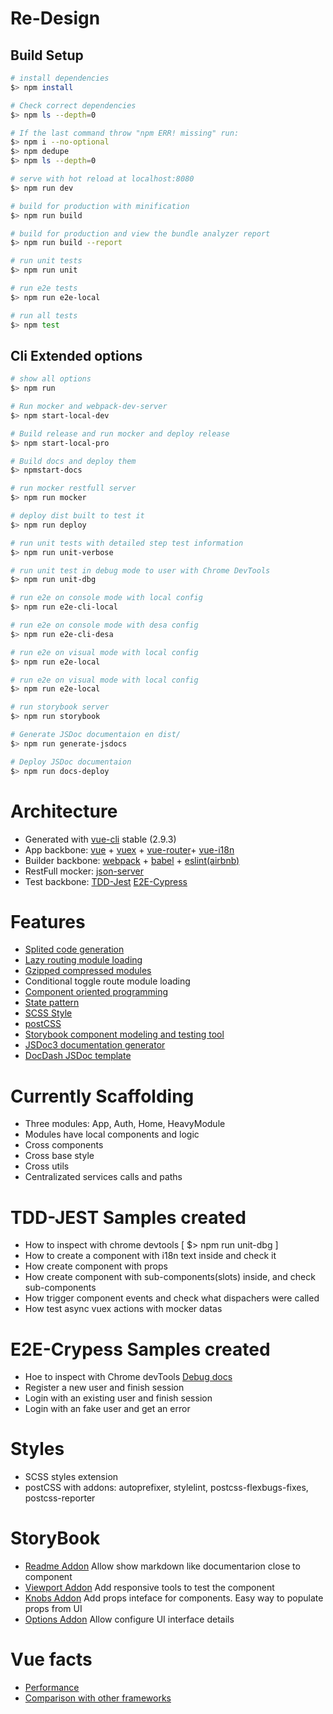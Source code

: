 # Re-Design

## Build Setup

``` bash
# install dependencies
$> npm install

# Check correct dependencies
$> npm ls --depth=0

# If the last command throw "npm ERR! missing" run:
$> npm i --no-optional
$> npm dedupe
$> npm ls --depth=0

# serve with hot reload at localhost:8080
$> npm run dev

# build for production with minification
$> npm run build

# build for production and view the bundle analyzer report
$> npm run build --report

# run unit tests
$> npm run unit

# run e2e tests
$> npm run e2e-local

# run all tests
$> npm test
```

## Cli Extended options

``` bash
# show all options
$> npm run

# Run mocker and webpack-dev-server
$> npm start-local-dev

# Build release and run mocker and deploy release
$> npm start-local-pro

# Build docs and deploy them
$> npmstart-docs

# run mocker restfull server
$> npm run mocker

# deploy dist built to test it
$> npm run deploy

# run unit tests with detailed step test information
$> npm run unit-verbose

# run unit test in debug mode to user with Chrome DevTools
$> npm run unit-dbg

# run e2e on console mode with local config
$> npm run e2e-cli-local

# run e2e on console mode with desa config
$> npm run e2e-cli-desa

# run e2e on visual mode with local config
$> npm run e2e-local

# run e2e on visual mode with local config
$> npm run e2e-local

# run storybook server
$> npm run storybook

# Generate JSDoc documentaion en dist/
$> npm run generate-jsdocs

# Deploy JSDoc documentaion
$> npm run docs-deploy
```

# Architecture
- Generated with [vue-cli](https://github.com/vuejs/vue-cli) stable (2.9.3)
- App backbone: [vue](https://vuejs.org/) + [vuex](https://github.com/vuejs/vuex) + [vue-router](https://router.vuejs.org/en/)+ [vue-i18n](https://github.com/kazupon/vue-i18n)
- Builder backbone: [webpack](https://webpack.js.org/) + [babel](https://babeljs.io/) + [eslint(airbnb)](https://github.com/airbnb/javascript)
- RestFull mocker: [json-server](https://github.com/typicode/json-server)
- Test backbone: [TDD-Jest](https://facebook.github.io/jest/) [E2E-Cypress](https://www.cypress.io/)

# Features
- [Splited code generation](https://webpack.js.org/guides/code-splitting/)
- [Lazy routing module loading](https://router.vuejs.org/en/advanced/lazy-loading.html)
- [Gzipped compressed modules](https://github.com/webpack-contrib/compression-webpack-plugin)
- Conditional toggle route module loading
- [Component oriented programming](https://medium.com/@dan.shapiro1210/understanding-component-based-architecture-3ff48ec0c238)
- [State pattern](https://medium.com/@patrickackerman/the-state-pattern-with-vanilla-javascript-e40ff83e85d0)
- [SCSS Style](https://sass-lang.com/)
- [postCSS](http://postcss.org/)
- [Storybook component modeling and testing tool](https://storybook.js.org/)
- [JSDoc3 documentation generator](http://usejsdoc.org/)
- [DocDash JSDoc template](https://github.com/clenemt/docdash)


# Currently Scaffolding
- Three modules: App, Auth, Home, HeavyModule
- Modules have local components and logic
- Cross components
- Cross base style
- Cross utils
- Centralizated services calls and paths

# TDD-JEST Samples created
- How to inspect with chrome devtools [ $> npm run unit-dbg ]
- How to create a component with i18n text inside and check it
- How create component with props
- How create component with sub-components(slots) inside, and check sub-components
- How trigger component events and check what dispachers were called
- How test async vuex actions with mocker datas

# E2E-Crypess Samples created
- Hoe to inspect with Chrome devTools [Debug docs](https://docs.cypress.io/guides/guides/debugging.html#Using)
- Register a new user and finish session
- Login with an existing user and finish session
- Login with an fake user and get an error

# Styles
- SCSS styles extension
- postCSS with addons: autoprefixer, stylelint, postcss-flexbugs-fixes, postcss-reporter

# StoryBook
- [Readme Addon](https://github.com/tuchk4/storybook-readme) Allow show markdown like documentarion close to component
- [Viewport Addon](https://github.com/storybooks/storybook/tree/master/addons/viewport) Add responsive tools to test the component
- [Knobs Addon](https://www.npmjs.com/package/@storybook/addon-knobs) Add props inteface for components. Easy way to populate props from UI
- [Options Addon](https://github.com/storybooks/storybook/tree/master/addons/options) Allow configure UI interface details

# Vue facts
- [Performance](http://www.stefankrause.net/js-frameworks-benchmark7/table.html)
- [Comparison with other frameworks](https://vuejs.org/v2/guide/comparison.html)
